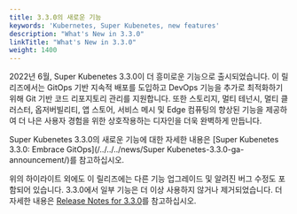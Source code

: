 ```yaml
---
title: 3.3.0의 새로운 기능
keywords: 'Kubernetes, Super Kubenetes, new features'
description: "What's New in 3.3.0"
linkTitle: "What's New in 3.3.0"
weight: 1400
---
```


2022년 6월, Super Kubenetes 3.3.0이 더 흥미로운 기능으로 출시되었습니다. 이 릴리즈에서는 GitOps 기반 지속적 배포를 도입하고 DevOps 기능을 추가로 최적화하기 위해 Git 기반 코드 리포지토리 관리를 지원합니다. 또한 스토리지, 멀티 테넌시, 멀티 클러스터, 옵저버빌리티, 앱 스토어, 서비스 메시 및 Edge 컴퓨팅의 향상된 기능을 제공하여 더 나은 사용자 경험을 위한 상호작용하는 디자인을 더욱 완벽하게 만듭니다.

Super Kubenetes 3.3.0의 새로운 기능에 대한 자세한 내용은 [Super Kubenetes 3.3.0: Embrace GitOps](/../../../news/Super Kubenetes-3.3.0-ga-announcement/)를 참고하십시오.

위의 하이라이트 외에도 이 릴리즈에는 다른 기능 업그레이드 및 알려진 버그 수정도 포함되어 있습니다. 3.3.0에서 일부 기능은 더 이상 사용하지 않거나 제거되었습니다. 더 자세한 내용은 [Release Notes for 3.3.0](../../../v3.3/release/release-v330/)를 참고하십시오.
